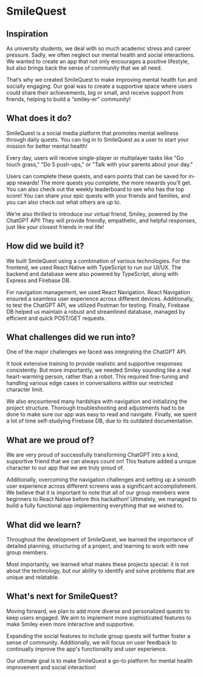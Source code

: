 # SmileQuest

## Inspiration
As university students, we deal with so much academic stress and career pressure. Sadly, we often neglect our mental health and social interactions. We wanted to create an app that not only encourages a positive lifestyle, but also brings back the sense of community that we all need.

That’s why we created SmileQuest to make improving mental health fun and socially engaging. Our goal was to create a supportive space where users could share their achievements, big or small, and receive support from friends, helping to build a “smiley-er” community!

## What does it do?
SmileQuest is a social media platform that promotes mental wellness through daily quests. You can log in to SmileQuest as a user to start your mission for better mental health!

Every day, users will receive single-player or multiplayer tasks like "Go touch grass," "Do 5 push-ups," or "Talk with your parents about your day."

Users can complete these quests, and earn points that can be saved for in-app rewards! The more quests you complete, the more rewards you’ll get. You can also check out the weekly leaderboard to see who has the top score! You can share your epic quests with your friends and families, and you can also check out what others are up to.

We’re also thrilled to introduce our virtual friend, Smiley, powered by the ChatGPT API! They will provide friendly, empathetic, and helpful responses, just like your closest friends in real life!

## How did we build it?
We built SmileQuest using a combination of various technologies. For the frontend, we used React Native with TypeScript to run our UI/UX. The backend and database were also powered by TypeScript, along with Express and Firebase DB.

For navigation management, we used React Navigation. React Navigation ensured a seamless user experience across different devices. Additionally, to test the ChatGPT API, we utilized Postman for testing. Finally, Firebase DB helped us maintain a robust and streamlined database, managed by efficient and quick POST/GET requests.

## What challenges did we run into?
One of the major challenges we faced was integrating the ChatGPT API.

It took extensive training to provide realistic and supportive responses consistently. But more importantly, we needed Smiley sounding like a real heart-warming person, rather than a robot. This required fine-tuning and handling various edge cases in conversations within our restricted character limit.

We also encountered many hardships with navigation and initializing the project structure. Thorough troubleshooting and adjustments had to be done to make sure our app was easy to read and navigate. Finally, we spent a lot of time self-studying Firebase DB, due to its outdated documentation.

## What are we proud of?
We are very proud of successfully transforming ChatGPT into a kind, supportive friend that we can always count on! This feature added a unique character to our app that we are truly proud of.

Additionally, overcoming the navigation challenges and setting up a smooth user experience across different screens was a significant accomplishment. We believe that it is important to note that all of our group members were beginners to React Native before this hackathon! Ultimately, we managed to build a fully functional app implementing everything that we wished to.

## What did we learn?
Throughout the development of SmileQuest, we learned the importance of detailed planning, structuring of a project, and learning to work with new group members.

Most importantly, we learned what makes these projects special: it is not about the technology, but our ability to identify and solve problems that are unique and relatable.

## What's next for SmileQuest?
Moving forward, we plan to add more diverse and personalized quests to keep users engaged. We aim to implement more sophisticated features to make Smiley even more interactive and supportive.

Expanding the social features to include group quests will further foster a sense of community. Additionally, we will focus on user feedback to continually improve the app's functionality and user experience.

Our ultimate goal is to make SmileQuest a go-to platform for mental health improvement and social interaction!
